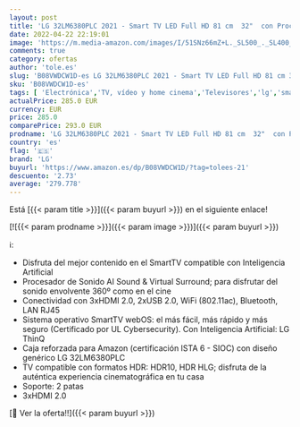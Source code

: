 ```yaml
---
layout: post
title: 'LG 32LM6380PLC 2021 - Smart TV LED Full HD 81 cm  32"  con Procesador Quad Core  HDR10 Pro  HLG  Sonido Virtual Surround  HDMI 2.0  USB 2.0  Bluetooth 5.0  WiFi'
date: 2022-04-22 22:19:01
image: 'https://m.media-amazon.com/images/I/51SNz66mZ+L._SL500_._SL400_.jpg'
comments: true
category: ofertas
author: 'tole.es'
slug: 'B08VWDCW1D-es LG 32LM6380PLC 2021 - Smart TV LED Full HD 81 cm 32" con...'
sku: 'B08VWDCW1D-es'
tags: [ 'Electrónica','TV, vídeo y home cinema','Televisores','lg','smart','tv','🇪🇸', ]
actualPrice: 285.0 EUR
currency: EUR
price: 285.0
comparePrice: 293.0 EUR
prodname: 'LG 32LM6380PLC 2021 - Smart TV LED Full HD 81 cm  32"  con Procesador Quad Core  HDR10 Pro  HLG  Sonido Virtual Surround  HDMI 2.0  USB 2.0  Bluetooth 5.0  WiFi'
country: 'es'
flag: '🇪🇸'
brand: 'LG'
buyurl: 'https://www.amazon.es/dp/B08VWDCW1D/?tag=tolees-21'
descuento: '2.73'
average: '279.778'
---
```


Está [{{< param title >}}]({{< param buyurl >}}) en el siguiente enlace!

[![{{< param prodname >}}]({{< param image >}})]({{< param buyurl >}})

ℹ️:

- Disfruta del mejor contenido en el SmartTV compatible con Inteligencia Artificial
- Procesador de Sonido AI Sound & Virtual Surround; para disfrutar del sonido envolvente 360º como en el cine
- Conectividad con 3xHDMI 2.0, 2xUSB 2.0, WiFi (802.11ac), Bluetooth, LAN RJ45
- Sistema operativo SmartTV webOS: el más fácil, más rápido y más seguro (Certificado por UL Cybersecurity). Con Inteligencia Artificial: LG ThinQ
- Caja reforzada para Amazon (certificación ISTA 6 - SIOC) con diseño genérico LG 32LM6380PLC
- TV compatible con formatos HDR: HDR10, HDR HLG; disfruta de la auténtica experiencia cinematográfica en tu casa
- Soporte: 2 patas
- 3xHDMI 2.0

[🛒 Ver la oferta!!]({{< param buyurl >}})
